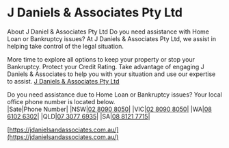 # J Daniels &amp; Associates Pty Ltd

About J Daniel &amp; Associates Pty Ltd
Do you need assistance with Home Loan or Bankruptcy issues?
At J Daniels &amp; Associates Pty Ltd, we assist in helping take control of the legal situation.

More time to explore all options to keep your property or stop your Bankruptcy.
Protect your Credit Rating.
Take advantage of engaging J Daniels &amp; Associates to help you with your situation and use our expertise to assist.
[J Daniels & Associates Pty Ltd](https://jdanielsandassociates.com.au/)

Do you need assistance due to Home Loan or Bankruptcy issues?
Your local office phone number is located below.<br>
 |Sate|Phone Number|
|NSW|[02 8090 8050](tel:0280908050)|
|VIC|[02 8090 8050](tel:0280908050)|
|WA|[08 6102 6302](tel:0861026302)|
|QLD|[07 3077 6935](tel:0730776935)|
|SA|[08 8121 7715](tel:0881217715)|

 






[https://jdanielsandassociates.com.au/](https://jdanielsandassociates.com.au/)
